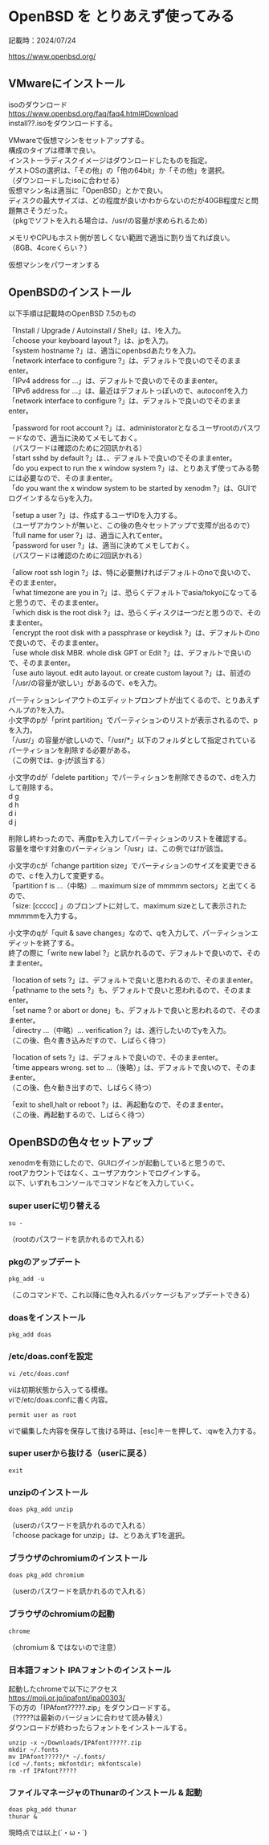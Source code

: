 # OpenBSD を とりあえず使ってみる

記載時：2024/07/24  
  
https://www.openbsd.org/  

## VMwareにインストール
isoのダウンロード  
https://www.openbsd.org/faq/faq4.html#Download  
install??.isoをダウンロードする。  
  
VMwareで仮想マシンをセットアップする。  
構成のタイプは標準で良い。  
インストーラディスクイメージはダウンロードしたものを指定。  
ゲストOSの選択は、「その他」の「他の64bit」か「その他」を選択。  
（ダウンロードしたisoに合わせる）  
仮想マシン名は適当に「OpenBSD」とかで良い。  
ディスクの最大サイズは、どの程度が良いかわからないのだが40GB程度だと問題無さそうだった。  
（pkgでソフトを入れる場合は、/usr/の容量が求められるため）  
  
メモリやCPUもホスト側が苦しくない範囲で適当に割り当てれば良い。  
（8GB、4coreくらい？）  
  
仮想マシンをパワーオンする  

## OpenBSDのインストール
以下手順は記載時のOpenBSD 7.5のもの  
  
「Install / Upgrade / Autoinstall / Shell」は、Iを入力。  
「choose your keyboard layout ?」は、jpを入力。  
「system hostname ?」は、適当にopenbsdあたりを入力。  
「network interface to configure ?」は、デフォルトで良いのでそのままenter。  
「IPv4 address for ...」は、デフォルトで良いのでそのままenter。  
「IPv6 address for ...」は、最近はデフォルトっぽいので、autoconfを入力  
「network interface to configure ?」は、デフォルトで良いのでそのままenter。  
  
「password for root account ?」は、administoratorとなるユーザrootのパスワードなので、適当に決めてメモしておく。  
（パスワードは確認のために2回訊かれる）  
「start sshd by default ?」は、、デフォルトで良いのでそのままenter。  
「do you expect to run the x window system ?」は、とりあえず使ってみる勢には必要なので、そのままenter。  
「do you want the x window system to be started by xenodm ?」は、GUIでログインするならyを入力。  
  
「setup a user ?」は、作成するユーザIDを入力する。  
（ユーザアカウントが無いと、この後の色々セットアップで支障が出るので）  
「full name for user ?」は、適当に入れてenter。  
「password for user ?」は、適当に決めてメモしておく。  
（パスワードは確認のために2回訊かれる）  
  
「allow root ssh login ?」は、特に必要無ければデフォルトのnoで良いので、そのままenter。  
「what timezone are you in ?」は、恐らくデフォルトでasia/tokyoになってると思うので、そのままenter。  
「which disk is the root disk ?」は、恐らくディスクは一つだと思うので、そのままenter。  
「encrypt the root disk with a passphrase or keydisk ?」は、デフォルトのnoで良いので、そのままenter。  
「use whole disk MBR. whole disk GPT or Edit ?」は、デフォルトで良いので、そのままenter。  
「use auto layout. edit auto layout. or create custom layout ?」は、前述の「/usr/の容量が欲しい」があるので、eを入力。  
  
パーティションレイアウトのエディットプロンプトが出てくるので、とりあえずヘルプの?を入力。  
小文字のpが「print partition」でパーティションのリストが表示されるので、pを入力。  
「/usr/」の容量が欲しいので、「/usr/*」以下のフォルダとして指定されているパーティションを削除する必要がある。  
（この例では、g-jが該当する）  
  
小文字のdが「delete partition」でパーティションを削除できるので、dを入力して削除する。  
d g  
d h  
d i  
d j  
  
削除し終わったので、再度pを入力してパーティションのリストを確認する。  
容量を増やす対象のパーティション「/usr」は、この例ではfが該当。  
  
小文字のcが「change partition size」でパーティションのサイズを変更できるので、c fを入力して変更する。  
「partition f is ...（中略）... maximum size of mmmmm sectors」と出てくるので、  
「size: [ccccc] 」のプロンプトに対して、maximum sizeとして表示されたmmmmmを入力する。  
  
小文字のqが「quit & save changes」なので、qを入力して、パーティションエディットを終了する。  
終了の際に「write new label ?」と訊かれるので、デフォルトで良いので、そのままenter。  
  
「location of sets ?」は、デフォルトで良いと思われるので、そのままenter。  
「pathname to the sets ?」も、デフォルトで良いと思われるので、そのままenter。  
「set name ? or abort or done」も、デフォルトで良いと思われるので、そのままenter。  
「directry ...（中略）... verification ?」は、進行したいのでyを入力。  
（この後、色々書き込みだすので、しばらく待つ）  
  
「location of sets ?」は、デフォルトで良いので、そのままenter。  
「time appears wrong. set to ...（後略）」は、デフォルトで良いので、そのままenter。  
（この後、色々動き出すので、しばらく待つ）  
  
「exit to shell,halt or reboot ?」は、再起動なので、そのままenter。  
（この後、再起動するので、しばらく待つ）  
  
## OpenBSDの色々セットアップ
xenodmを有効にしたので、GUIログインが起動していると思うので、  
rootアカウントではなく、ユーザアカウントでログインする。  
以下、いずれもコンソールでコマンドなどを入力していく。  

### super userに切り替える
```
su -
```
（rootのパスワードを訊かれるので入れる）  

### pkgのアップデート
```
pkg_add -u
```
（このコマンドで、これ以降に色々入れるパッケージもアップデートできる）  
### doasをインストール
```
pkg_add doas
```
### /etc/doas.confを設定
```
vi /etc/doas.conf
```
viは初期状態から入ってる模様。  
viで/etc/doas.confに書く内容。  
```
permit user as root
```
viで編集した内容を保存して抜ける時は、[esc]キーを押して、:qwを入力する。  
### super userから抜ける（userに戻る）
```
exit
```
### unzipのインストール
```
doas pkg_add unzip
```
（userのパスワードを訊かれるので入れる）  
「choose package for unzip」は、とりあえず1を選択。  
### ブラウザのchromiumのインストール
```
doas pkg_add chromium
```
（userのパスワードを訊かれるので入れる）  
### ブラウザのchromiumの起動
```
chrome
```
（chromium & ではないので注意）  
### 日本語フォント IPAフォントのインストール
起動したchromeで以下にアクセス  
https://moji.or.jp/ipafont/ipa00303/  
下の方の「IPAfont?????.zip」をダウンロードする。  
（?????は最新のバージョンに合わせて読み替え）  
ダウンロードが終わったらフォントをインストールする。  
```
unzip -x ~/Downloads/IPAfont?????.zip
mkdir ~/.fonts
mv IPAfont?????/* ~/.fonts/
(cd ~/.fonts; mkfontdir; mkfontscale)
rm -rf IPAfont?????
```
### ファイルマネージャのThunarのインストール & 起動
```
doas pkg_add thunar
thunar &
```
  
  
  
  
  
現時点では以上(´・ω・`)  
